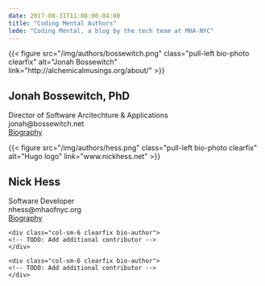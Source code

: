 ```yaml
---
date: 2017-08-31T11:08:00-04:00
title: "Coding Mental Authors"
lede: "Coding Mental, a blog by the tech team at MHA-NYC"
---
```


<div class="row">
	<div class="col-sm-6 clearfix bio-author">
		{{< figure src="/img/authors/bossewitch.png" class="pull-left bio-photo clearfix" alt="Jonah Bossewitch" link="http://alchemicalmusings.org/about/" >}}
		<h2>Jonah Bossewitch, PhD</h2>
		<p>Director of Software Arcitechture & Applications<br />
		jonah@bossewitch.net<br />
		<a href="http://alchemicalmusings.org/about/" target="_blank">Biography</a></p>
	</div>
	<div class="col-sm-6 clearfix bio-author">
		{{< figure src="/img/authors/hess.png" class="pull-left bio-photo clearfix" alt="Hugo logo" link="www.nickhess.net" >}}
		<h2>Nick Hess</h2>
		<p>Software Developer<br />
		nhess@mhaofnyc.org<br />
		<a href="www.nickhess.net" target="_blank">Biography</a></p>
	</div>
</div>

<div class="row">
	<div class="col-sm-6 clearfix bio-author">
	<!-- TODO: Add additional contributor --> 
	</div>

	<div class="col-sm-6 clearfix bio-author">
	<!-- TODO: Add additional contributor --> 
	</div>

</div>


<div class="row">
	<div class="col-sm-6 clearfix bio-author">
	<!-- TODO: Add additional contributor --> 
	</div>

	<div class="col-sm-6 clearfix bio-author">
	<!-- TODO: Add additional contributor --> 
	</div>

</div>
